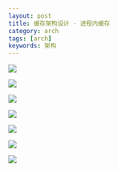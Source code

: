 ```yaml
---
layout: post
title: 缓存架构设计 - 进程内缓存
category: arch
tags: [arch]
keywords: 架构
---
```


![](https://ziyekudeng.github.io/assets/images/2019/0212/in-process-cache/1.png)

![](https://ziyekudeng.github.io/assets/images/2019/0212/in-process-cache/2.png)

![](https://ziyekudeng.github.io/assets/images/2019/0212/in-process-cache/3.png)

![](https://ziyekudeng.github.io/assets/images/2019/0212/in-process-cache/4.png)

![](https://ziyekudeng.github.io/assets/images/2019/0212/in-process-cache/5.png)

![](https://ziyekudeng.github.io/assets/images/2019/0212/in-process-cache/6.png)

![](https://ziyekudeng.github.io/assets/images/2019/0212/in-process-cache/7.png)
